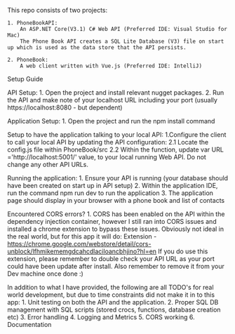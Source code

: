 This repo consists of two projects:

	1. PhoneBookAPI:
		An ASP.NET Core(V3.1) C# Web API (Preferred IDE: Visual Studio for Mac)
		The Phone Book API creates a SQL Lite Database (V3) file on start up which is used as the data store that the API persists.

	2. PhoneBook:
		A web client written with Vue.js (Preferred IDE: IntelliJ)


Setup Guide

API Setup:
	1. Open the project and install relevant nugget packages.
	2. Run the API and make note of your localhost URL including your port (usually https://localhost:8080 - but dependent)


Application Setup:
	1. Open the project and run the npm install command


Setup to have the application talking to your local API:
	1.Configure the client to call your local API by updating the API configuration:
		2.1 Locate the config.js file within PhoneBook/src
		2.2 Within the function, update var URL ='http://localhost:5001/' value, to your local running Web API. Do not change any other API URLs.


Running the application:
	1. Ensure your API is running (your database should have been created on start up in API setup)
	2. Within the application IDE, run the command npm run dev to run the application
	3. The application page should display in your browser with a phone book and list of contacts

Encountered CORS errors?
	1. CORS has been enabled on the API within the dependency injection container, however I still ran into CORS issues and installed a chrome extension to bypass these issues. Obviously not ideal in the real world, but for this app it will do:
		Extension - https://chrome.google.com/webstore/detail/cors-unblock/lfhmikememgdcahcdlaciloancbhjino?hl=en
	If you do use this extension, please remember to double check your API URL as your port could have been update after install.
	Also remember to remove it from your Dev machine once done :)


In addition to what I have provided, the following are all TODO's for real world development, but due to time constraints did not make it in to this app:
	1. Unit testing on both the API and the application.
	2. Proper SQL DB management with SQL scripts (stored crocs, functions, database creation etc)
	3. Error handling
	4. Logging and Metrics
	5. CORS working
	6. Documentation
